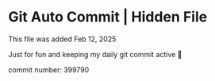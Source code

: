 # Git Auto Commit | Hidden File

This file was added Feb 12, 2025

Just for fun and keeping my daily git commit active 🤪

commit number: 399790
